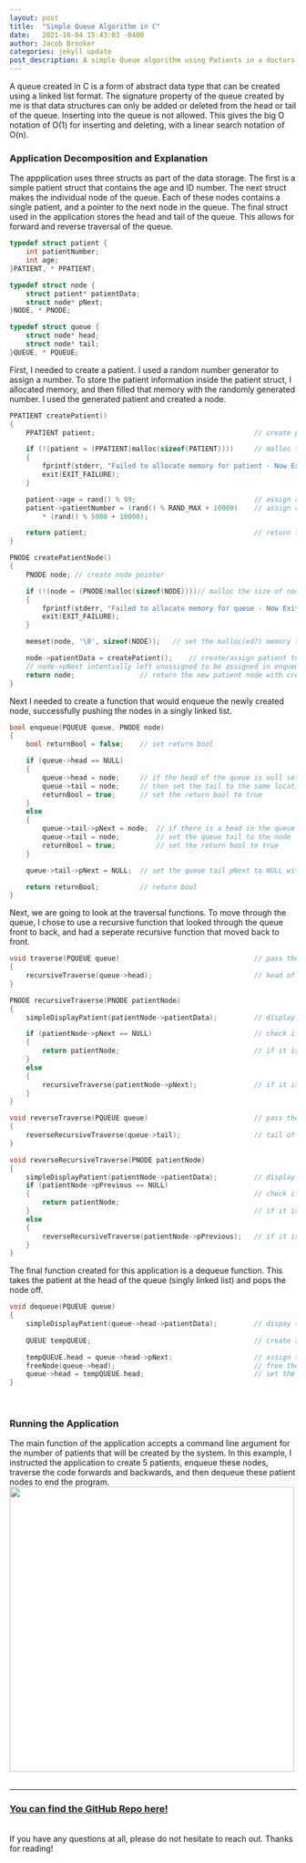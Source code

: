 ```yaml
---
layout: post
title:  "Simple Queue Algorithm in C"
date:   2021-10-04 15:43:03 -0400
author: Jacob Brooker
categories: jekyll update
post_description: A simple Queue algorithm using Patients in a doctors office as an example. Includes queue creation, filling, and dequeuing. This application is written in C.
---
```

A queue created in C is a form of abstract data type that can be created using a linked list format. The signature property of the queue created by me is that data structures can only be added or deleted from the head or tail of the queue. Inserting into the queue is not allowed. This gives the big O notation of O(1) for inserting and deleting, with a linear search notation of O(n). 

<h3>Application Decomposition and Explanation</h3>

The appplication uses three structs as part of the data storage. The first is a simple patient struct that contains the age and ID number. The next struct makes the individual node of the queue. Each of these nodes contains a single patient, and a pointer to the next node in the queue. The final struct used in the application stores the head and tail of the queue. This allows for forward and reverse traversal of the queue.
~~~c++
typedef struct patient {
	int patientNumber;
	int age;
}PATIENT, * PPATIENT;

typedef struct node {
	struct patient* patientData;
	struct node* pNext;
}NODE, * PNODE;

typedef struct queue {
	struct node* head;
	struct node* tail;
}QUEUE, * PQUEUE;
~~~

First, I needed to create a patient. I used a random number generator to assign a number. To store the patient information inside the patient struct, I allocated memory, and then filled that memory with the randomly generated number. I used the generated patient and created a node.

~~~c++
PPATIENT createPatient()
{
	PPATIENT patient;                                       // create pointer to patient 

	if (!(patient = (PPATIENT)malloc(sizeof(PATIENT))))	    // malloc the size of patient at the pointer to patient
	{
		fprintf(stderr, "Failed to allocate memory for patient - Now Exiting\n");
		exit(EXIT_FAILURE);
	}

	patient->age = rand() % 99;		                        // assign random age 0 - 99 to patient
	patient->patientNumber = (rand() % RAND_MAX + 10000)	// assign random 9 digit patient ID
		* (rand() % 5000 + 10000);

	return patient;											// return the pointer to patient
}

PNODE createPatientNode()
{
	PNODE node;	// create node pointer

	if (!(node = (PNODE)malloc(sizeof(NODE))))// malloc the size of node at the pointer to node location
	{
		fprintf(stderr, "Failed to allocate memory for queue - Now Exiting\n");
		exit(EXIT_FAILURE);
	}

	memset(node, '\0', sizeof(NODE));	// set the malloc(ed?) memory to '\0'

	node->patientData = createPatient();	// create/assign patient to node
	// node->pNext intentially left unassigned to be assigned in enqueue function
	return node;				// return the new patient node with created patient
}
~~~

Next I needed to create a function that would enqueue the newly created node, successfully pushing the nodes in a singly linked list.

~~~c++
bool enqueue(PQUEUE queue, PNODE node)  
{
	bool returnBool = false;	// set return bool

	if (queue->head == NULL)
	{
		queue->head = node;		// if the head of the queue is null set the head to this node
		queue->tail = node;		// then set the tail to the same location in the queue
		returnBool = true;		// set the return bool to true
	}
	else
	{
		queue->tail->pNext = node;	// if there is a head in the queue we set the queue tail next to the node
		queue->tail = node;			// set the queue tail to the node
		returnBool = true;			// set the return bool to true
	}

	queue->tail->pNext = NULL;  // set the queue tail pNext to NULL with each interation  	

	return returnBool;			// return bool
}
~~~
Next, we are going to look at the traversal functions. To move through the queue, I chose to use a recursive function that looked through the queue front to back, and had a seperate recursive function that moved back to front.
~~~c++
void traverse(PQUEUE queue)									// pass the queue to a traversal function
{
	recursiveTraverse(queue->head);							// head of queue is passed to regular traversal (front to back)
}

PNODE recursiveTraverse(PNODE patientNode)
{
	simpleDisplayPatient(patientNode->patientData);			// display patient information to terminal

	if (patientNode->pNext == NULL)							// check if pNext is NULL (this will be the final item in queue)
	{
		return patientNode;									// if it is the final item, return and begin unwinding recursive function
	}
	else
	{
		recursiveTraverse(patientNode->pNext);				// if it is not the last node in the list, pass the next node into function and repeat
	}
}

void reverseTraverse(PQUEUE queue)							// pass the queue to a reverse traversal function
{
	reverseRecursiveTraverse(queue->tail);					// tail of queue is passed to reverse traversal function (back to front)
}

void reverseRecursiveTraverse(PNODE patientNode)
{
	simpleDisplayPatient(patientNode->patientData);			// display patient information to terminal
	if (patientNode->pPrevious == NULL)
	{														// check if pPrevious is NULL (this will be the first item in queue)
		return patientNode;
	}														// if it is the first item, return and begin unwinding recursive function
	else
	{
		reverseRecursiveTraverse(patientNode->pPrevious);	// if it is not the first node in the list, pass the previous node into function and repeat
	}														
}
~~~

The final function created for this application is a dequeue function. This takes the patient at the head of the queue (singly linked list) and pops the node off.
~~~c++
void dequeue(PQUEUE queue)
{
	simpleDisplayPatient(queue->head->patientData);			// dispay the patient
	
	QUEUE tempQUEUE;										// create a temporary copy of the queue

	tempQUEUE.head = queue->head->pNext;					// assign the head of temporary queue to the pNext of queue head
	freeNode(queue->head);									// free the node
	queue->head = tempQUEUE.head;							// set the head of the queue to the head of the temporary queue
}
~~~
<br>
<h3>Running the Application</h3>
The main function of the application accepts a command line argument for the number of patients that will be created by the system. In this example, I instructed the application to create 5 patients, enqueue these nodes, traverse the code forwards and backwards, and then dequeue these patient nodes to end the program.

<img src="{{site.url}}{{ site.baseurl }}/assets/img/queue.png" height="500px">
<br><br>
<hr>

<h3><a href="https://github.com/Jacobpbrooker/simple_queue">You can find the GitHub Repo here!</a></h3>
<br>
If you have any questions at all, please do not hesitate to reach out. Thanks for reading!
